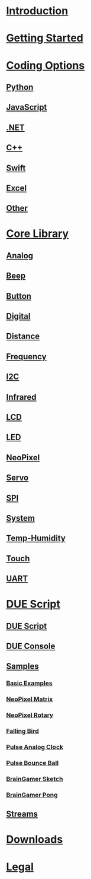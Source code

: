 
# [Introduction](intro.md)
# [Getting Started](getting-started.md)

# [Coding Options](coding-options/coding-options.md)
## [Python](coding-options/python.md)
## [JavaScript](coding-options/javascript.md)
## [.NET](coding-options/dotnet.md)
## [C++](coding-options/cpp.md)
## [Swift](coding-options/swift.md)
## [Excel](coding-options/excel.md)
## [Other](coding-options/other.md)

# [Core Library](due-script/corelib/corelib.md)
## [Analog](due-script/corelib/analog.md)
## [Beep](due-script/corelib/beep.md)
## [Button](due-script/corelib/button.md)
## [Digital](due-script/corelib/digital.md)
## [Distance](due-script/corelib/distance.md)
## [Frequency](due-script/corelib/frequency.md)
## [I2C](due-script/corelib/i2c.md)
## [Infrared](due-script/corelib/infrared.md)
## [LCD](due-script/corelib/lcd.md)
## [LED](due-script/corelib/led.md)
## [NeoPixel](due-script/corelib/neopixel.md)
## [Servo](due-script/corelib/servo.md)
## [SPI](due-script/corelib/spi.md)
## [System](due-script/corelib/systemfunctions.md)
## [Temp-Humidity](due-script/corelib/temp-humidity.md)
## [Touch](due-script/corelib/touch.md)
## [UART](due-script/corelib/uart.md)


# [DUE Script](due-engine.md)
## [DUE Script](due-script/due-script.md)
## [DUE Console](console.md)
## [Samples](due-script/samples/samples.md)
### [Basic Examples](due-script/samples/basic.md)
### [NeoPixel Matrix](due-script/samples/neopixel-matrix.md)
### [NeoPixel Rotary](due-script/samples/rotary-neopixel.md)
### [Falling Bird](due-script/samples/falling-bird.md)
### [Pulse Analog Clock](due-script/samples/pulse-analogclock.md)
### [Pulse Bounce Ball](due-script/samples/pulse-bouncingball.md)
### [BrainGamer Sketch](due-script/samples/pulse-gamer-sketch.md)
### [BrainGamer Pong](due-script/samples/pulse-gamer-pong.md)
## [Streams](due-script/streams.md)

# [Downloads](downloads.md)

# [Legal](legal.md)
